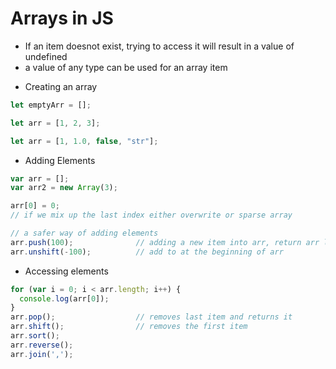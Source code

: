 # Arrays in JS

- If an item doesnot exist, trying to access it will result in a value of undefined
- a value of any type can be used for an array item

* Creating an array

```javascript
let emptyArr = [];

let arr = [1, 2, 3];

let arr = [1, 1.0, false, "str"];
```

* Adding Elements

```javascript
var arr = [];
var arr2 = new Array(3);

arr[0] = 0;
// if we mix up the last index either overwrite or sparse array

// a safer way of adding elements
arr.push(100);              // adding a new item into arr, return arr legth
arr.unshift(-100);          // add to at the beginning of arr
```

* Accessing elements

```javascript
for (var i = 0; i < arr.length; i++) {
  console.log(arr[0]);
}
arr.pop();                  // removes last item and returns it
arr.shift();                // removes the first item
arr.sort();
arr.reverse();
arr.join(',');

```
